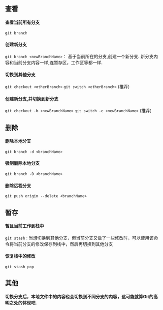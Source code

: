 ## 查看

#### 查看当前所有分支
`git branch `

#### 创建新分支
`git branch <newBranchName>`： 基于当前所在的分支,创建一个新分支. 新分支内容和当前分支内容一样,连暂存区，工作区等都一样.

#### 切换到其他分支
`git checkout <otherBranch>`
`git switch <otherBranch>` (推荐)

#### 创建新分支,并切换到新分支
`git checkout -b <newBranchName>`
`git switch -c <newBranchName>` (推荐)

## 删除
#### 删除本地分支
`git branch -d <branchName>`

#### 强制删除本地分支
`git branch -D <branchName>`

#### 删除远程分支
`git push origin --delete <branchName>`

## 暂存
#### 暂且当前工作到栈中
`git stash` : 当想切换到其他分支，但当前分支又做了一些修改时，可以使用该命令将当前分支的修改保存到栈中，然后再切换到其他分支

#### 恢复栈中的修改
`git stash pop` 

## 其他
#### 切换分支后，本地文件中的内容也会切换到不同分支的内容，这可能就算Git的高明之处的体现吧.